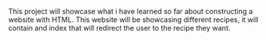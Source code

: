 This project will showcase what i have learned so far about constructing a website with HTML. This website will be showcasing different recipes, it will contain and index that will redirect the user to the recipe they want. 